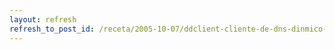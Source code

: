 ```yaml
---
layout: refresh
refresh_to_post_id: /receta/2005-10-07/ddclient-cliente-de-dns-dinmico-para-todos
---
```

